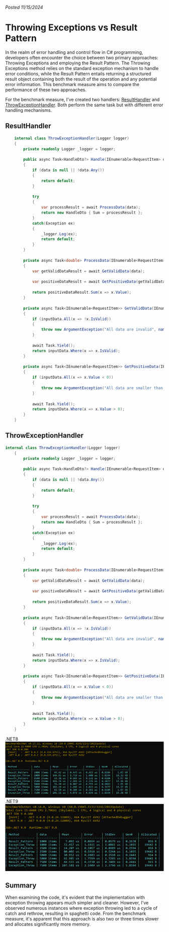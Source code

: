 *Posted 11/15/2024*
# Throwing Exceptions vs Result Pattern
In the realm of error handling and control flow in C# programming, developers often encounter the choice between two primary approaches: Throwing Exceptions and employing the Result Pattern. The Throwing Exceptions method relies on the standard exception mechanism to handle error conditions, while the Result Pattern entails returning a structured result object containing both the result of the operation and any potential error information. This benchmark measure aims to compare the performance of these two approaches.

For the benchmark measure, I've created two handlers: [ResultHandler](#resulthandler) and [ThrowExceptionHandler](#throwexceptionhandler). Both perform the same task but with different error handling mechanisms.

## ResultHandler

```csharp
    internal class ThrowExceptionHandler(Logger logger)
    {
        private readonly Logger _logger = logger;

        public async Task<HandleDto?> Handle(IEnumerable<RequestItem> data)
        {
            if (data is null || !data.Any())
            {
                return default;
            }

            try
            {
                var processResult = await ProcessData(data);
                return new HandleDto { Sum = processResult };
            }
            catch(Exception ex)
            {
                _logger.Log(ex);
                return default;
            }
        }

        private async Task<double> ProcessData(IEnumerable<RequestItem> data)
        {
            var getValidDataResult = await GetValidData(data);

            var positiveDataResult = await GetPositiveData(getValidDataResult);

            return positiveDataResult.Sum(x => x.Value);
        }

        private async Task<IEnumerable<RequestItem>> GetValidData(IEnumerable<RequestItem> inputData)
        {
            if (inputData.All(x => !x.IsValid))
            {
                throw new ArgumentException("All data are invalid", nameof(inputData));
            }

            await Task.Yield();
            return inputData.Where(x => x.IsValid);
        }

        private async Task<IEnumerable<RequestItem>> GetPositiveData(IEnumerable<RequestItem> inputData)
        {
            if (inputData.All(x => x.Value < 0))
            {
                throw new ArgumentException("All data are smaller than 0", nameof(inputData));
            }

            await Task.Yield();
            return inputData.Where(x => x.Value > 0);
        }
    }
```

## ThrowExceptionHandler

```csharp
internal class ThrowExceptionHandler(Logger logger)
    {
        private readonly Logger _logger = logger;

        public async Task<HandleDto?> Handle(IEnumerable<RequestItem> data)
        {
            if (data is null || !data.Any())
            {
                return default;
            }

            try
            {
                var processResult = await ProcessData(data);
                return new HandleDto { Sum = processResult };
            }
            catch(Exception ex)
            {
                _logger.Log(ex);
                return default;
            }
        }

        private async Task<double> ProcessData(IEnumerable<RequestItem> data)
        {
            var getValidDataResult = await GetValidData(data);

            var positiveDataResult = await GetPositiveData(getValidDataResult);

            return positiveDataResult.Sum(x => x.Value);
        }

        private async Task<IEnumerable<RequestItem>> GetValidData(IEnumerable<RequestItem> inputData)
        {
            if (inputData.All(x => !x.IsValid))
            {
                throw new ArgumentException("All data are invalid", nameof(inputData));
            }

            await Task.Yield();
            return inputData.Where(x => x.IsValid);
        }

        private async Task<IEnumerable<RequestItem>> GetPositiveData(IEnumerable<RequestItem> inputData)
        {
            if (inputData.All(x => x.Value < 0))
            {
                throw new ArgumentException("All data are smaller than 0", nameof(inputData));
            }

            await Task.Yield();
            return inputData.Where(x => x.Value > 0);
        }
    }
```
.NET8
![Throwing Exceptions vs Result Pattern](./assets/exceptionResult.png)
.NET9
![Throwing Exceptions vs Result Pattern](./assets/exceptionResult_net9.png)
## Summary
When examining the code, it's evident that the implementation with exception throwing appears much simpler and cleaner. However, I've observed numerous instances where exception throwing led to a cycle of catch and rethrow, resulting in spaghetti code. From the benchmark measure, it's apparent that this approach is also two or three times slower and allocates significantly more memory.